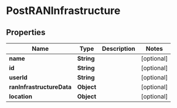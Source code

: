 
# PostRANInfrastructure

## Properties
Name | Type | Description | Notes
------------ | ------------- | ------------- | -------------
**name** | **String** |  |  [optional]
**id** | **String** |  |  [optional]
**userId** | **String** |  |  [optional]
**ranInfrastructureData** | **Object** |  |  [optional]
**location** | **Object** |  |  [optional]




